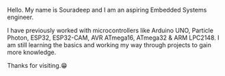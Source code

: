<!---
Souradeep-Zidane/Souradeep-Zidane is a ✨ special ✨ repository because its `README.md` (this file) appears on your GitHub profile.
You can click the Preview link to take a look at your changes.
--->

Hello. My name is Souradeep and I am an aspiring Embedded Systems engineer.

I have previously worked with microcontrollers like Arduino UNO, Particle Photon, ESP32, ESP32-CAM, AVR ATmega16, ATmega32 & ARM LPC2148. 
I am still learning the basics and working my way through projects to gain more knowledge. 

Thanks for visiting.😁

